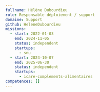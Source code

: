 ```yaml
---
fullname: Hélène Dubourdieu
role: Responsable déploiement / support
domaine: Support
github: HeleneDubourdieu
missions:
  - start: 2022-01-03
    end: 2024-11-05
    status: independent
    startups:
      - snu
  - start: 2024-10-07
    end: 2025-06-30
    status: independent
    startups:
      - icare-complements-alimentaires
competences: []
---
```

